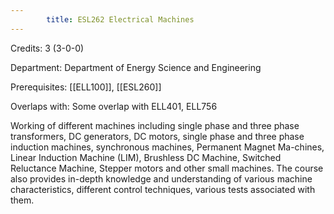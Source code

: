 ```yaml
---
        title: ESL262 Electrical Machines
---
```

Credits: 3 (3-0-0)

Department: Department of Energy Science and Engineering

Prerequisites: [[ELL100]], [[ESL260]]

Overlaps with: Some overlap with ELL401, ELL756

Working of different machines including single phase and three phase transformers, DC generators, DC motors, single phase and three phase induction machines, synchronous machines, Permanent Magnet Ma-chines, Linear Induction Machine (LIM), Brushless DC Machine, Switched Reluctance Machine, Stepper motors and other small machines. The course also provides in-depth knowledge and understanding of various machine characteristics, different control techniques, various tests associated with them.